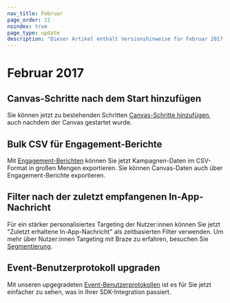 ```yaml
---
nav_title: Februar
page_order: 11
noindex: true
page_type: update
description: "Dieser Artikel enthält Versionshinweise für Februar 2017."
---
```


# Februar 2017

## Canvas-Schritte nach dem Start hinzufügen

Sie können jetzt zu bestehenden Schritten [Canvas-Schritte hinzufügen]({{site.baseurl}}/user_guide/engagement_tools/canvas/create_a_canvas/create_a_canvas/#creating-a-canvas), auch nachdem der Canvas gestartet wurde.

## Bulk CSV für Engagement-Berichte

Mit [Engagement-Berichten]({{site.baseurl}}/user_guide/data_and_analytics/reporting/engagement_reports/#engagement-reports) können Sie jetzt Kampagnen-Daten im CSV-Format in großen Mengen exportieren. Sie können Canvas-Daten auch über Engagement-Berichte exportieren.

## Filter nach der zuletzt empfangenen In-App-Nachricht

Für ein stärker personalisiertes Targeting der Nutzer:innen können Sie jetzt "Zuletzt erhaltene In-App-Nachricht" als zeitbasierten Filter verwenden. Um mehr über Nutzer:innen Targeting mit Braze zu erfahren, besuchen Sie [Segmentierung]({{site.baseurl}}/user_guide/engagement_tools/segments/creating_a_segment/).

## Event-Benutzerprotokoll upgraden

Mit unseren upgegradeten [Event-Benutzerprotokollen]({{site.baseurl}}/user_guide/administrative/app_settings/developer_console/event_user_log_tab/#event-user-log-tab) ist es für Sie jetzt einfacher zu sehen, was in Ihrer SDK-Integration passiert.


